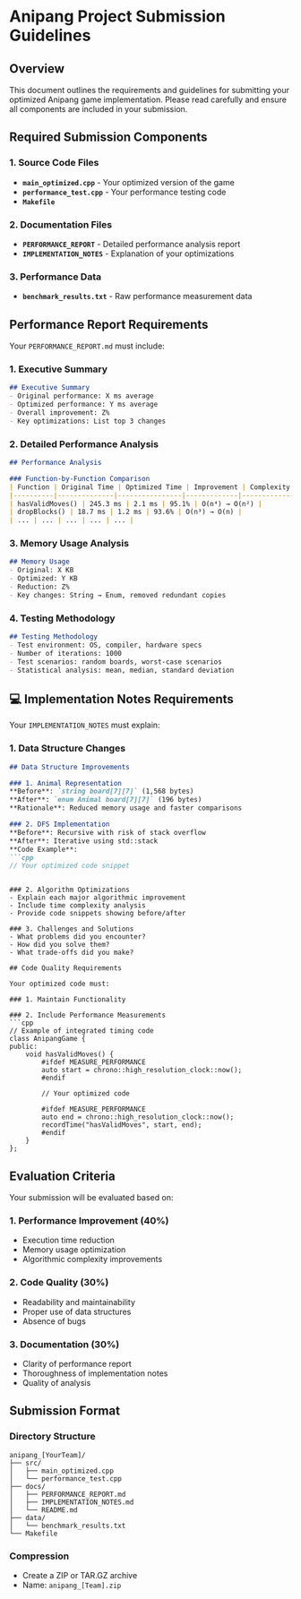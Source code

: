 # Anipang Project Submission Guidelines

## Overview

This document outlines the requirements and guidelines for submitting your optimized Anipang game implementation. Please read carefully and ensure all components are included in your submission.

## Required Submission Components

### 1. Source Code Files
- **`main_optimized.cpp`** - Your optimized version of the game
- **`performance_test.cpp`** - Your performance testing code
- **`Makefile`** 

### 2. Documentation Files
- **`PERFORMANCE_REPORT`** - Detailed performance analysis report
- **`IMPLEMENTATION_NOTES`** - Explanation of your optimizations

### 3. Performance Data
- **`benchmark_results.txt`** - Raw performance measurement data

## Performance Report Requirements

Your `PERFORMANCE_REPORT.md` must include:

### 1. Executive Summary
```markdown
## Executive Summary
- Original performance: X ms average
- Optimized performance: Y ms average
- Overall improvement: Z%
- Key optimizations: List top 3 changes
```

### 2. Detailed Performance Analysis
```markdown
## Performance Analysis

### Function-by-Function Comparison
| Function | Original Time | Optimized Time | Improvement | Complexity Change |
|----------|--------------|----------------|-------------|-------------------|
| hasValidMoves() | 245.3 ms | 2.1 ms | 95.1% | O(n⁴) → O(n²) |
| dropBlocks() | 18.7 ms | 1.2 ms | 93.6% | O(n³) → O(n) |
| ... | ... | ... | ... | ... |
```

### 3. Memory Usage Analysis
```markdown
## Memory Usage
- Original: X KB
- Optimized: Y KB
- Reduction: Z%
- Key changes: String → Enum, removed redundant copies
```

### 4. Testing Methodology
```markdown
## Testing Methodology
- Test environment: OS, compiler, hardware specs
- Number of iterations: 1000
- Test scenarios: random boards, worst-case scenarios
- Statistical analysis: mean, median, standard deviation
```

## 💻 Implementation Notes Requirements

Your `IMPLEMENTATION_NOTES` must explain:

### 1. Data Structure Changes
```markdown
## Data Structure Improvements

### 1. Animal Representation
**Before**: `string board[7][7]` (1,568 bytes)
**After**: `enum Animal board[7][7]` (196 bytes)
**Rationale**: Reduced memory usage and faster comparisons

### 2. DFS Implementation
**Before**: Recursive with risk of stack overflow
**After**: Iterative using std::stack
**Code Example**:
```cpp
// Your optimized code snippet
```
```

### 2. Algorithm Optimizations
- Explain each major algorithmic improvement
- Include time complexity analysis
- Provide code snippets showing before/after

### 3. Challenges and Solutions
- What problems did you encounter?
- How did you solve them?
- What trade-offs did you make?

## Code Quality Requirements

Your optimized code must:

### 1. Maintain Functionality

### 2. Include Performance Measurements
```cpp
// Example of integrated timing code
class AnipangGame {
public:
    void hasValidMoves() {
        #ifdef MEASURE_PERFORMANCE
        auto start = chrono::high_resolution_clock::now();
        #endif
        
        // Your optimized code
        
        #ifdef MEASURE_PERFORMANCE
        auto end = chrono::high_resolution_clock::now();
        recordTime("hasValidMoves", start, end);
        #endif
    }
};
```

## Evaluation Criteria

Your submission will be evaluated based on:

### 1. Performance Improvement (40%)
- Execution time reduction
- Memory usage optimization
- Algorithmic complexity improvements

### 2. Code Quality (30%)
- Readability and maintainability
- Proper use of data structures
- Absence of bugs

### 3. Documentation (30%)
- Clarity of performance report
- Thoroughness of implementation notes
- Quality of analysis

## Submission Format

### Directory Structure
```
anipang_[YourTeam]/
├── src/
│   ├── main_optimized.cpp
│   └── performance_test.cpp
├── docs/
│   ├── PERFORMANCE_REPORT.md
│   ├── IMPLEMENTATION_NOTES.md
│   └── README.md
├── data/
│   └── benchmark_results.txt
└── Makefile
```

### Compression
- Create a ZIP or TAR.GZ archive
- Name: `anipang_[Team].zip`

